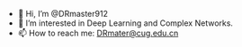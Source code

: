 - 👋 Hi, I’m @DRmaster912
- 👀 I’m interested in Deep Learning and Complex Networks.
- 📫 How to reach me: DRmater@cug.edu.cn

<!---
DRmaster912/DRmaster912 is a ✨ special ✨ repository because its `README.md` (this file) appears on your GitHub profile.
You can click the Preview link to take a look at your changes.
--->
